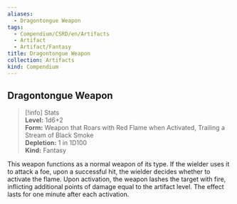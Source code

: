 ```yaml
---
aliases:
  - Dragontongue Weapon
tags:
  - Compendium/CSRD/en/Artifacts
  - Artifact
  - Artifact/Fantasy
title: Dragontongue Weapon
collection: Artifacts
kind: Compendium
---
```

## Dragontongue Weapon  
>[!info] Stats  
> **Level:** 1d6+2  
> **Form:** Weapon that Roars with Red Flame when Activated, Trailing a Stream of Black Smoke  
> **Depletion:** 1 in 1D100  
> **Kind:** Fantasy
  
This weapon functions as a normal weapon of its type. If the wielder uses it to attack a foe, upon a successful hit, the wielder decides whether to activate the flame. Upon activation, the weapon lashes the target with fire, inflicting additional points of damage equal to the artifact level. The effect lasts for one minute after each activation.